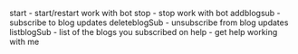 start - start/restart work with bot
stop - stop work with bot
addblogsub - subscribe to blog updates
deleteblogSub - unsubscribe from blog updates
listblogSub - list of the blogs you subscribed on
help - get help working with me